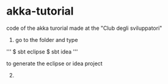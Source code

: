 akka-tutorial
=============

code of the akka turorial made at the "Club degli sviluppatori"

1. go to the folder and type

'''
$ sbt eclipse
$ sbt idea
''' 

to generate the eclipse or idea project

2. 
